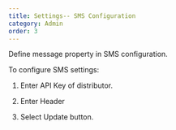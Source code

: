 ```yaml
---
title: Settings-- SMS Configuration
category: Admin
order: 3
---
```



Define message property in SMS configuration.  

To configure SMS settings: 

1. Enter API Key of distributor. 

2. Enter Header 

3. Select Update button. 
